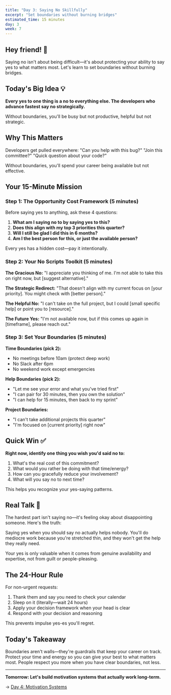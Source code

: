 ```yaml
---
title: "Day 3: Saying No Skillfully"
excerpt: "Set boundaries without burning bridges"
estimated_time: 15 minutes
day: 3
week: 7
---
```


## Hey friend! 👋

Saying no isn't about being difficult—it's about protecting your ability to say yes to what matters most. Let's learn to set boundaries without burning bridges.

## Today's Big Idea 💡

**Every yes to one thing is a no to everything else. The developers who advance fastest say no strategically.**

Without boundaries, you'll be busy but not productive, helpful but not strategic.

## Why This Matters

Developers get pulled everywhere: "Can you help with this bug?" "Join this committee?" "Quick question about your code?"

Without boundaries, you'll spend your career being available but not effective.

## Your 15-Minute Mission

### Step 1: The Opportunity Cost Framework (5 minutes)

Before saying yes to anything, ask these 4 questions:

1. **What am I saying no to by saying yes to this?**
2. **Does this align with my top 3 priorities this quarter?**
3. **Will I still be glad I did this in 6 months?**
4. **Am I the best person for this, or just the available person?**

Every yes has a hidden cost—pay it intentionally.

### Step 2: Your No Scripts Toolkit (5 minutes)

**The Gracious No:**
"I appreciate you thinking of me. I'm not able to take this on right now, but [suggest alternative]."

**The Strategic Redirect:**
"That doesn't align with my current focus on [your priority]. You might check with [better person]."

**The Helpful No:**
"I can't take on the full project, but I could [small specific help] or point you to [resource]."

**The Future Yes:**
"I'm not available now, but if this comes up again in [timeframe], please reach out."

### Step 3: Set Your Boundaries (5 minutes)

**Time Boundaries (pick 2):**

- No meetings before 10am (protect deep work)
- No Slack after 6pm
- No weekend work except emergencies

**Help Boundaries (pick 2):**

- "Let me see your error and what you've tried first"
- "I can pair for 30 minutes, then you own the solution"
- "I can help for 15 minutes, then back to my sprint"

**Project Boundaries:**

- "I can't take additional projects this quarter"
- "I'm focused on [current priority] right now"

## Quick Win ✅

**Right now, identify one thing you wish you'd said no to:**

1. What's the real cost of this commitment?
2. What would you rather be doing with that time/energy?
3. How can you gracefully reduce your involvement?
4. What will you say no to next time?

This helps you recognize your yes-saying patterns.

## Real Talk 💬

The hardest part isn't saying no—it's feeling okay about disappointing someone. Here's the truth:

Saying yes when you should say no actually helps nobody. You'll do mediocre work because you're stretched thin, and they won't get the help they really need.

Your yes is only valuable when it comes from genuine availability and expertise, not from guilt or people-pleasing.

## The 24-Hour Rule

For non-urgent requests:

1. Thank them and say you need to check your calendar
2. Sleep on it (literally—wait 24 hours)
3. Apply your decision framework when your head is clear
4. Respond with your decision and reasoning

This prevents impulse yes-es you'll regret.

## Today's Takeaway

Boundaries aren't walls—they're guardrails that keep your career on track. Protect your time and energy so you can give your best to what matters most. People respect you more when you have clear boundaries, not less.

---

**Tomorrow: Let's build motivation systems that actually work long-term.**

→ [Day 4: Motivation Systems](./04-motivation-systems)
